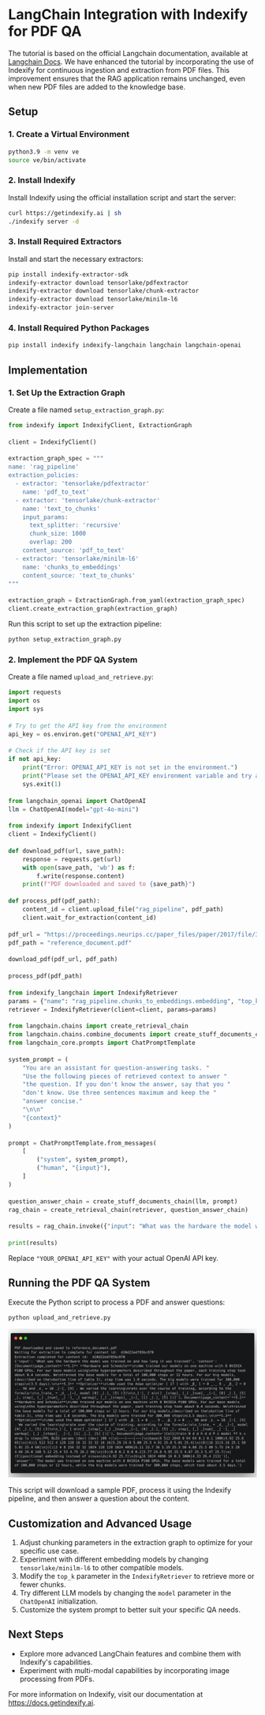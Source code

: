 # LangChain Integration with Indexify for PDF QA

The tutorial is based on the official Langchain documentation, available at [Langchain Docs](https://python.langchain.com/v0.2/docs/tutorials/pdf_qa/). We have enhanced the tutorial by incorporating the use of Indexify for continuous ingestion and extraction from PDF files. This improvement ensures that the RAG application remains unchanged, even when new PDF files are added to the knowledge base.

## Setup

### 1. Create a Virtual Environment

```bash
python3.9 -m venv ve
source ve/bin/activate
```

### 2. Install Indexify

Install Indexify using the official installation script and start the server:

```bash
curl https://getindexify.ai | sh
./indexify server -d
```

### 3. Install Required Extractors

Install and start the necessary extractors:

```bash
pip install indexify-extractor-sdk
indexify-extractor download tensorlake/pdfextractor
indexify-extractor download tensorlake/chunk-extractor
indexify-extractor download tensorlake/minilm-l6
indexify-extractor join-server
```

### 4. Install Required Python Packages

```bash
pip install indexify indexify-langchain langchain langchain-openai
```

## Implementation

### 1. Set Up the Extraction Graph

Create a file named `setup_extraction_graph.py`:

```python
from indexify import IndexifyClient, ExtractionGraph

client = IndexifyClient()

extraction_graph_spec = """
name: 'rag_pipeline'
extraction_policies:
  - extractor: 'tensorlake/pdfextractor'
    name: 'pdf_to_text'
  - extractor: 'tensorlake/chunk-extractor'
    name: 'text_to_chunks'
    input_params:
      text_splitter: 'recursive'
      chunk_size: 1000
      overlap: 200
    content_source: 'pdf_to_text'
  - extractor: 'tensorlake/minilm-l6'
    name: 'chunks_to_embeddings'
    content_source: 'text_to_chunks'
"""

extraction_graph = ExtractionGraph.from_yaml(extraction_graph_spec)
client.create_extraction_graph(extraction_graph)
```

Run this script to set up the extraction pipeline:

```bash
python setup_extraction_graph.py
```

### 2. Implement the PDF QA System

Create a file named `upload_and_retrieve.py`:

```python
import requests
import os
import sys

# Try to get the API key from the environment
api_key = os.environ.get("OPENAI_API_KEY")

# Check if the API key is set
if not api_key:
    print("Error: OPENAI_API_KEY is not set in the environment.")
    print("Please set the OPENAI_API_KEY environment variable and try again.")
    sys.exit(1)

from langchain_openai import ChatOpenAI
llm = ChatOpenAI(model="gpt-4o-mini")

from indexify import IndexifyClient
client = IndexifyClient()

def download_pdf(url, save_path):
    response = requests.get(url)
    with open(save_path, 'wb') as f:
        f.write(response.content)
    print(f"PDF downloaded and saved to {save_path}")

def process_pdf(pdf_path):
    content_id = client.upload_file("rag_pipeline", pdf_path)
    client.wait_for_extraction(content_id)

pdf_url = "https://proceedings.neurips.cc/paper_files/paper/2017/file/3f5ee243547dee91fbd053c1c4a845aa-Paper.pdf"
pdf_path = "reference_document.pdf"

download_pdf(pdf_url, pdf_path)

process_pdf(pdf_path)

from indexify_langchain import IndexifyRetriever
params = {"name": "rag_pipeline.chunks_to_embeddings.embedding", "top_k": 3}
retriever = IndexifyRetriever(client=client, params=params)

from langchain.chains import create_retrieval_chain
from langchain.chains.combine_documents import create_stuff_documents_chain
from langchain_core.prompts import ChatPromptTemplate

system_prompt = (
    "You are an assistant for question-answering tasks. "
    "Use the following pieces of retrieved context to answer "
    "the question. If you don't know the answer, say that you "
    "don't know. Use three sentences maximum and keep the "
    "answer concise."
    "\n\n"
    "{context}"
)

prompt = ChatPromptTemplate.from_messages(
    [
        ("system", system_prompt),
        ("human", "{input}"),
    ]
)

question_answer_chain = create_stuff_documents_chain(llm, prompt)
rag_chain = create_retrieval_chain(retriever, question_answer_chain)

results = rag_chain.invoke({"input": "What was the hardware the model was trained on and how long it was trained?"})

print(results)
```

Replace `"YOUR_OPENAI_API_KEY"` with your actual OpenAI API key.

## Running the PDF QA System

Execute the Python script to process a PDF and answer questions:

```bash
python upload_and_retrieve.py
```
<img src="https://raw.githubusercontent.com/tensorlakeai/indexify/main/examples/pdf/langchain/carbon.png" width="600"/>

This script will download a sample PDF, process it using the Indexify pipeline, and then answer a question about the content.

## Customization and Advanced Usage

1. Adjust chunking parameters in the extraction graph to optimize for your specific use case.
2. Experiment with different embedding models by changing `tensorlake/minilm-l6` to other compatible models.
3. Modify the `top_k` parameter in the `IndexifyRetriever` to retrieve more or fewer chunks.
4. Try different LLM models by changing the `model` parameter in the `ChatOpenAI` initialization.
5. Customize the system prompt to better suit your specific QA needs.

## Next Steps

- Explore more advanced LangChain features and combine them with Indexify's capabilities.
- Experiment with multi-modal capabilities by incorporating image processing from PDFs.

For more information on Indexify, visit our documentation at https://docs.getindexify.ai.
